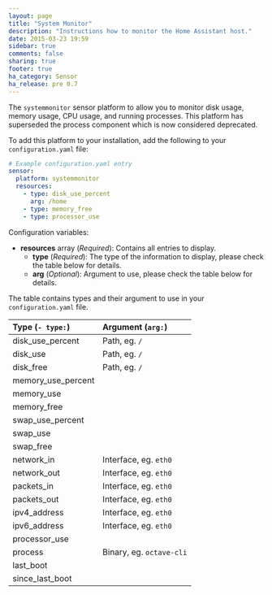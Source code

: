 ```yaml
---
layout: page
title: "System Monitor"
description: "Instructions how to monitor the Home Assistant host."
date: 2015-03-23 19:59
sidebar: true
comments: false
sharing: true
footer: true
ha_category: Sensor
ha_release: pre 0.7
---
```


The `systemmonitor` sensor platform to allow you to monitor disk usage, memory usage, CPU usage, and running processes. This platform has superseded the process component which is now considered deprecated.

To add this platform to your installation, add the following to your `configuration.yaml` file:

```yaml
# Example configuration.yaml entry
sensor:
  platform: systemmonitor
  resources:
    - type: disk_use_percent
      arg: /home
    - type: memory_free
    - type: processor_use
```

Configuration variables:

- **resources** array (*Required*): Contains all entries to display.
  - **type** (*Required*): The type of the information to display, please check the table below for details.
  - **arg** (*Optional*): Argument to use, please check the table below for details.

The table contains types and their argument to use in your `configuration.yaml` file.

| Type (`- type:`)    | Argument (`arg:`)        |
| :------------------ |:-------------------------|
| disk_use_percent    | Path, eg. `/`            |
| disk_use            | Path, eg. `/`            |
| disk_free           | Path, eg. `/`            |
| memory_use_percent  |                          |
| memory_use          |                          |
| memory_free         |                          |
| swap_use_percent    |                          |
| swap_use            |                          |
| swap_free           |                          |
| network_in          | Interface, eg. `eth0`    |
| network_out         | Interface, eg. `eth0`    |
| packets_in          | Interface, eg. `eth0`    |
| packets_out         | Interface, eg. `eth0`    |
| ipv4_address        | Interface, eg. `eth0`    |
| ipv6_address        | Interface, eg. `eth0`    |
| processor_use       |                          |
| process             | Binary, eg. `octave-cli` |
| last_boot           |                          |
| since_last_boot     |                          |

